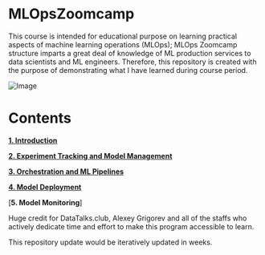 # **MLOpsZoomcamp**

This course is intended for educational purpose on learning practical aspects of machine learning operations (MLOps); MLOps Zoomcamp structure imparts a great deal of knowledge of ML production services to data scientists and ML engineers. Therefore, this repository is created with the purpose of demonstrating what I have learned during course period. 

![Image](https://github.com/DataTalksClub/mlops-zoomcamp/blob/main/images/banner.png)

# **Contents**

  [**1. Introduction**](https://github.com/rizdiaprilian/MLOps_Zoomcamp/tree/master/Week1_Introduction)
  
  [**2. Experiment Tracking and Model Management**](https://github.com/rizdiaprilian/MLOps_Zoomcamp/tree/master/Week2_Experiment_Tracking)
  
  [**3. Orchestration and ML Pipelines**](https://github.com/rizdiaprilian/MLOps_Zoomcamp/tree/master/Week3_Orchestration)
  
  [**4. Model Deployment**](https://github.com/rizdiaprilian/MLOps_Zoomcamp/tree/master/Week4_Deployment)
  
  [**5. Model Monitoring**]


Huge credit for DataTalks.club, Alexey Grigorev and all of the staffs who actively dedicate time and effort to make this program accessible to learn.

This repository update would be iteratively updated in weeks.
